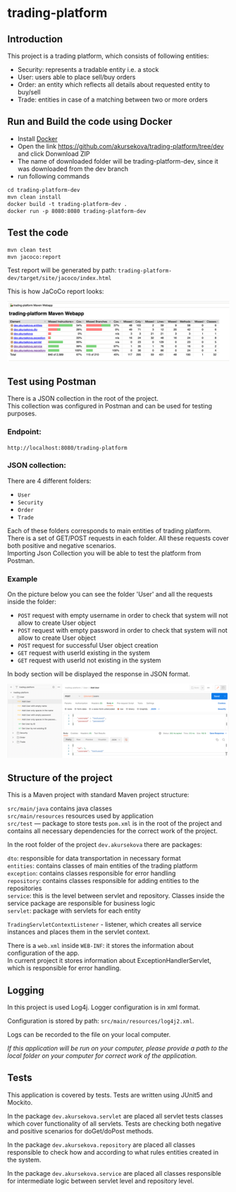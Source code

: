 # trading-platform

## Introduction

This project is a trading platform, which consists of following entities:  

- Security: represents a tradable entity i.e. a stock
- User: users able to place sell/buy orders
- Order: an entity which reflects all details about requested entity to buy/sell
- Trade: entities in case of a matching between two or more orders 

## Run and Build the code using Docker  

- Install [Docker](https://docs.docker.com/install)
- Open the link https://github.com/akursekova/trading-platform/tree/dev and click Donwnload ZIP
- The name of downloaded folder will be trading-platform-dev, since it was downloaded from the dev branch
- run following commands
```
cd trading-platform-dev 
mvn clean install
docker build -t trading-platform-dev .
docker run -p 8080:8080 trading-platform-dev
```

## Test the code
```
mvn clean test
mvn jacoco:report
```

Test report will be generated by path: `trading-platform-dev/target/site/jacoco/index.html`

This is how JaCoCo report looks:  

![img_1.png](img_1.png)


## Test using Postman

There is a JSON collection in the root of the project.  
This collection was configured in Postman and can be used for testing purposes.

### Endpoint:
`http://localhost:8080/trading-platform`

### JSON collection:
There are 4 different folders: 
- `User`
- `Security`
- `Order`
- `Trade`

Each of these folders corresponds to main entities of trading platform.   
There is a set of GET/POST requests in each folder. 
All these requests cover both positive and negative scenarios.  
Importing Json Collection you will be able to test the platform from Postman.

### Example

On the picture below you can see the folder 'User' and all the requests inside the folder:
- `POST` request with empty username in order to check that system will not allow to create User object
- `POST` request with empty password in order to check that system will not allow to create User object
- `POST` request for successful User object creation
- `GET` request with userId existing in the system
- `GET` request with userId not existing in the system

In body section will be displayed the response in JSON format. 

![img.png](img.png)

## Structure of the project
This is a Maven project with standard Maven project structure:

`src/main/java` contains java classes  
`src/main/resources` resources used by application  
`src/test` — package to store tests
`pom.xml` is in the root of the project and contains all necessary dependencies for the correct work of the project.


In the root folder of the project `dev.akursekova` there are packages:

`dto`: responsible for data transportation in necessary format  
`entities`: contains classes of main entities of the trading platform  
`exception`: contains classes responsible for error handling  
`repository`: contains classes responsible for adding entities to the repositories  
`service`: this is the level between servlet and repository. Classes inside the service package are responsible for business logic  
`servlet`: package with servlets for each entity  

`TradingServletContextListener` - listener, which creates all service instances and places them in the servlet context.

There is a `web.xml` inside `WEB-INF`: it stores the information about configuration of the app.  
In current project it stores information about ExceptionHandlerServlet, which is responsible for error handling.

## Logging
In this project is used Log4j. Logger configuration is in xml format.  

Configuration is stored by path: `src/main/resources/log4j2.xml`.

Logs can be recorded to the file on your local computer.

_If this application will be run on your computer, please provide a path to the local folder on your computer for correct work of the application._

## Tests
This application is covered by tests. Tests are written using JUnit5 and Mockito.

In the package `dev.akursekova.servlet` are placed all servlet tests classes which cover functionality of all servlets.
Tests are checking both negative and positive scenarios for doGet/doPost methods. 

In the package `dev.akursekova.repository` are placed all classes responsible to check how and according to what rules entities created in the system.

In the package `dev.akursekova.service` are placed all classes responsible for intermediate logic between servlet level and repository level.
